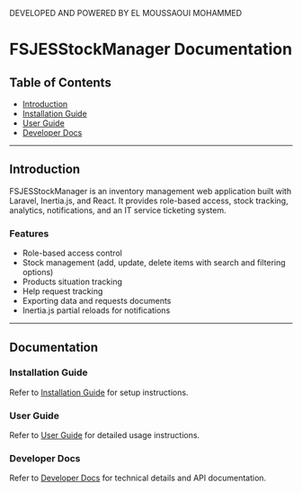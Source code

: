 DEVELOPED AND POWERED BY EL MOUSSAOUI MOHAMMED

# FSJESStockManager Documentation

## Table of Contents
- [Introduction](#introduction)
- [Installation Guide](docs/installation-guide.md)
- [User Guide](docs/user-guide.md)
- [Developer Docs](docs/developer-docs.md)

---

## Introduction
FSJESStockManager is an inventory management web application built with Laravel, Inertia.js, and React. It provides role-based access, stock tracking, analytics, notifications, and an IT service ticketing system.

### Features
- Role-based access control
- Stock management (add, update, delete items with search and filtering options)
- Products situation tracking
- Help request tracking
- Exporting data and requests documents 
- Inertia.js partial reloads for notifications

---

## Documentation
### Installation Guide
Refer to [Installation Guide](docs/installation-guide.md) for setup instructions.

### User Guide
Refer to [User Guide](docs/user-guide.md) for detailed usage instructions.

### Developer Docs
Refer to [Developer Docs](docs/developer-docs.md) for technical details and API documentation.

